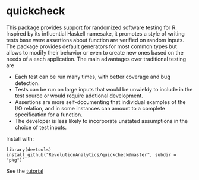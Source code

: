 quickcheck
==========

This package provides support for randomized  software testing for R. Inspired by its influential Haskell namesake, it promotes a style of writing tests base were assertions about function are verified on random inputs. The package provides default generators for most common types but allows to modify their behavior or even to create new ones based on the needs of a each application. The main advantages over traditional testing are

 * Each test can be run many times, with better coverage and bug detection.
 * Tests can be run on large inputs that would be unwieldy to include in the test source or would require addtional development.
 * Assertions are more self-documenting that individual examples of the I/O relation, and in some instances can amount to a complete specification for a function.
 * The developer is less likely to incorporate unstated assumptions in the choice of test inputs.



Install with:

```
library(devtools)
install_github("RevolutionAnalytics/quickcheck@master", subdir = "pkg")`
```

See the [tutorial](docs/tutorial.md)